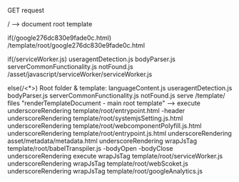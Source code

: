 GET request

  / --> document root template
  
  if(/google276dc830e9fade0c.html) /template/root/google276dc830e9fade0c.html
  
  if(/serviceWorker.js)
    useragentDetection.js
    bodyParser.js
    serverCommonFunctionality.js
    notFound.js
    /asset/javascript/serviceWorker/serviceWorker.js 
  
  else(/<*>) Root folder & template:
    languageContent.js
    useragentDetection.js
    bodyParser.js
    serverCommonFunctionality.js
    notFound.js
    serve /template/ files
    "renderTemplateDocument - main root template" --> execute underscoreRendering template/root/entrypoint.html
      -header
        underscoreRendering template/root/systemjsSetting.js.html
        underscoreRendering template/root/webcomponentPolyfill.js.html
        underscoreRendering template/root/entrypoint.js.html
        underscoreRendering asset/metadata/metadata.html
        underscoreRendering wrapJsTag template/root/babelTranspiler.js
      -bodyOpen
      -bodyClose
        underscoreRendering execute wrapJsTag template/root/serviceWorker.js
        underscoreRendering wrapJsTag template/root/webScoket.js
        underscoreRendering wrapJsTag template/root/googleAnalytics.js
